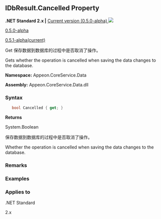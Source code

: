 ## **IDbResult.Cancelled Property**

**.NET Standard 2.x |**  <a href="javascript:void(0)" class="dropdown">Current version (0.5.0-alpha) <img src="~/images/dropdown.png"/></a>

<div class="otherversions"  value="versdiv">

<a href="javascript:void(0)">0.5.0-alpha</a>

<a href="javascript:void(0)">0.5.1-alpha(current)</a>

</div>

Get 保存数据到数据库的过程中是否取消了操作。

Gets whether the operation is cancelled when saving the data changes to the database.

 **Namespace:** Appeon.CoreService.Data

 **Assembly:** Appeon.CoreService.Data.dll

### **Syntax**

```c#
   bool Cancelled { get; }
```

**Returns**

System.Boolean

保存数据到数据库的过程中是否取消了操作。

Whether the operation is cancelled when saving the data changes to the database.

### Remarks



### **Examples**



### **Applies to**

.NET Standard 

2.x